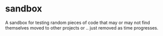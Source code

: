 # sandbox
A sandbox for testing random pieces of code that may or may not find themselves moved to other projects or .. just removed as time progresses.
